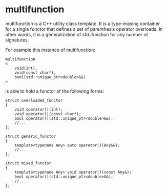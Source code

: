 # multifunction
multifunction is a C++ utility class template. It is a type-erasing container for a single functor that defines a set of parenthesis operator overloads. In other words, it is a generalization of std::function for any number of signatures.

For example this instance of multifunction:

    multifunction
    <
        void(int),
        void(const char*),
        bool(std::unique_ptr<double>&&)
    >
    
is able to hold a functor of the following forms:

    struct overloaded_functor
    {
        void operator()(int);
        void operator()(const char*);
        bool operator()(std::unique_ptr<double>&&);
        //...
    };

    struct generic_functor
    {
        template<typename Any> auto operator()(Any&&);
        //...
    };

    struct mixed_functor
    {
        template<typename Any> void operator()(const Any&);
        bool operator()(std::unique_ptr<double>&&);
        //...
    };

